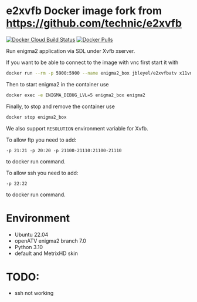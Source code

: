 # e2xvfb Docker image fork from https://github.com/technic/e2xvfb

[![Docker Cloud Build Status](https://img.shields.io/docker/cloud/build/jbleyel/e2xvfbatv.svg)](https://hub.docker.com/r/jbleyel/e2xvfbatv/builds)
[![Docker Pulls](https://img.shields.io/docker/pulls/jbleyel/e2xvfbatv.svg)](https://hub.docker.com/r/jbleyel/e2xvfbatv)

Run enigma2 application via SDL under Xvfb xserver.

If you want to be able to connect to the image with vnc first start it with
```bash
docker run --rm -p 5900:5900 --name enigma2_box jbleyel/e2xvfbatv x11vnc -forever
```
Then to start enigma2 in the container use
```bash
docker exec -e ENIGMA_DEBUG_LVL=5 enigma2_box enigma2
```
Finally, to stop and remove the container use
```bash
docker stop enigma2_box
```
We also support `RESOLUTION` environment variable for Xvfb.

To allow ftp you need to add:
```
-p 21:21 -p 20:20 -p 21100-21110:21100-21110 
```
to docker run command.

To allow ssh you need to add:
```
-p 22:22
```
to docker run command.

# Environment
* Ubuntu 22.04
* openATV enigma2 branch 7.0
* Python 3.10
* default and MetrixHD skin

# TODO:
* ssh not working
